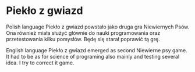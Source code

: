 # Piekło z gwiazd

Polish language
Piekło z gwiazd powstało jako druga gra Niewiernych Psów. Ona również miała służyć głównie do nauki programowania oraz przetestowania kilku pomysłów. Będę się starał poprawić tą grę.

English language
Piekło z gwiazd emerged as second Niewierne psy game. It had to be as for science of programing also mainly and testing several idea. I try to correct it game. 
